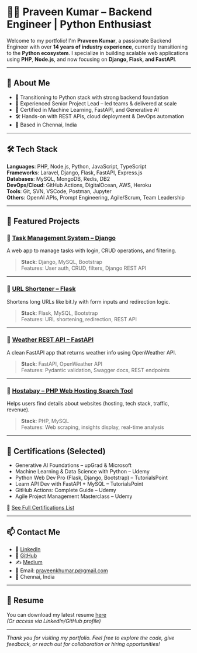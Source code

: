 # 👨‍💻 Praveen Kumar – Backend Engineer | Python Enthusiast

Welcome to my portfolio! I'm **Praveen Kumar**, a passionate Backend Engineer with over **14 years of industry experience**, currently transitioning to the **Python ecosystem**. I specialize in building scalable web applications using **PHP**, **Node.js**, and now focusing on **Django, Flask, and FastAPI**.

---

## 📌 About Me

- 🔁 Transitioning to Python stack with strong backend foundation
- 🚀 Experienced Senior Project Lead – led teams & delivered at scale
- 🧠 Certified in Machine Learning, FastAPI, and Generative AI
- 🛠️ Hands-on with REST APIs, cloud deployment & DevOps automation
- 📍 Based in Chennai, India

---

## 🛠️ Tech Stack

**Languages**: PHP, Node.js, Python, JavaScript, TypeScript  
**Frameworks**: Laravel, Django, Flask, FastAPI, Express.js  
**Databases**: MySQL, MongoDB, Redis, DB2  
**DevOps/Cloud**: GitHub Actions, DigitalOcean, AWS, Heroku  
**Tools**: Git, SVN, VSCode, Postman, Jupyter  
**Others**: OpenAI APIs, Prompt Engineering, Agile/Scrum, Team Leadership

---

## 🚀 Featured Projects

### 🔹 [Task Management System – Django](https://github.com/praveenkhumar/task_management_system)

A web app to manage tasks with login, CRUD operations, and filtering.

> **Stack**: Django, MySQL, Bootstrap  
> Features: User auth, CRUD, filters, Django REST API

---

### 🔹 [URL Shortener – Flask](https://github.com/praveenkhumar/url-shortener)

Shortens long URLs like bit.ly with form inputs and redirection logic.

> **Stack**: Flask, MySQL, Bootstrap  
> Features: URL shortening, redirection, REST API

---

### 🔹 [Weather REST API – FastAPI](https://github.com/praveenkhumar/fastapi-weather-project)

A clean FastAPI app that returns weather info using OpenWeather API.

> **Stack**: FastAPI, OpenWeather API  
> Features: Pydantic validation, Swagger docs, REST endpoints

---

### 🔹 [Hostabay – PHP Web Hosting Search Tool](https://www.hostabay.com)

Helps users find details about websites (hosting, tech stack, traffic, revenue).

> **Stack**: PHP, MySQL  
> Features: Web scraping, insights display, real-time analysis

---

## 📜 Certifications (Selected)

- Generative AI Foundations – upGrad & Microsoft
- Machine Learning & Data Science with Python – Udemy
- Python Web Dev Pro (Flask, Django, Bootstrap) – TutorialsPoint
- Learn API Dev with FastAPI + MySQL – TutorialsPoint
- GitHub Actions: Complete Guide – Udemy
- Agile Project Management Masterclass – Udemy

🔖 [See Full Certifications List](./certificates.md)

---

## 📫 Contact Me

- 🔗 [LinkedIn](https://linkedin.com/in/praveenkprabakaran)
- 💼 [GitHub](https://github.com/praveenkhumar)
- ✍️ [Medium](https://medium.com/@praveenkhumar)
- 📧 Email: praveenkhumar.p@gmail.com
- 📍 Chennai, India

---

## 📄 Resume

You can download my latest resume [here](./praveen_kumar_resume_2025.pdf)  
_(Or access via LinkedIn/GitHub profile)_

---

_Thank you for visiting my portfolio. Feel free to explore the code, give feedback, or reach out for collaboration or hiring opportunities!_
